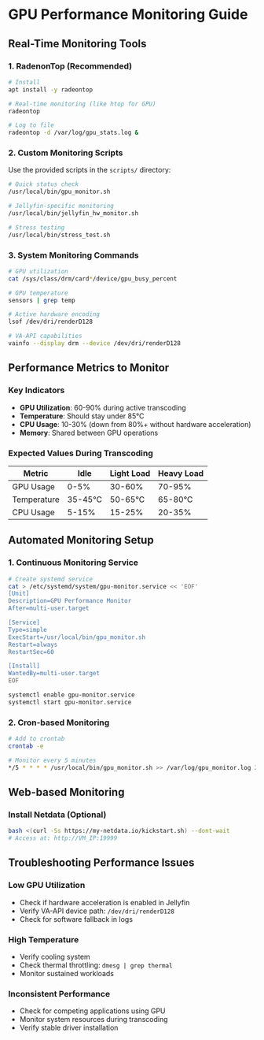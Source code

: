 # GPU Performance Monitoring Guide

## Real-Time Monitoring Tools

### 1. RadenonTop (Recommended)
```bash
# Install
apt install -y radeontop

# Real-time monitoring (like htop for GPU)
radeontop

# Log to file
radeontop -d /var/log/gpu_stats.log &
```

### 2. Custom Monitoring Scripts

Use the provided scripts in the `scripts/` directory:

```bash
# Quick status check
/usr/local/bin/gpu_monitor.sh

# Jellyfin-specific monitoring
/usr/local/bin/jellyfin_hw_monitor.sh

# Stress testing
/usr/local/bin/stress_test.sh
```

### 3. System Monitoring Commands

```bash
# GPU utilization
cat /sys/class/drm/card*/device/gpu_busy_percent

# GPU temperature
sensors | grep temp

# Active hardware encoding
lsof /dev/dri/renderD128

# VA-API capabilities
vainfo --display drm --device /dev/dri/renderD128
```

## Performance Metrics to Monitor

### Key Indicators
- **GPU Utilization**: 60-90% during active transcoding
- **Temperature**: Should stay under 85°C
- **CPU Usage**: 10-30% (down from 80%+ without hardware acceleration)
- **Memory**: Shared between GPU operations

### Expected Values During Transcoding
| Metric | Idle | Light Load | Heavy Load |
|--------|------|------------|------------|
| GPU Usage | 0-5% | 30-60% | 70-95% |
| Temperature | 35-45°C | 50-65°C | 65-80°C |
| CPU Usage | 5-15% | 15-25% | 20-35% |

## Automated Monitoring Setup

### 1. Continuous Monitoring Service

```bash
# Create systemd service
cat > /etc/systemd/system/gpu-monitor.service << 'EOF'
[Unit]
Description=GPU Performance Monitor
After=multi-user.target

[Service]
Type=simple
ExecStart=/usr/local/bin/gpu_monitor.sh
Restart=always
RestartSec=60

[Install]
WantedBy=multi-user.target
EOF

systemctl enable gpu-monitor.service
systemctl start gpu-monitor.service
```

### 2. Cron-based Monitoring

```bash
# Add to crontab
crontab -e

# Monitor every 5 minutes
*/5 * * * * /usr/local/bin/gpu_monitor.sh >> /var/log/gpu_monitor.log 2>&1
```

## Web-based Monitoring

### Install Netdata (Optional)
```bash
bash <(curl -Ss https://my-netdata.io/kickstart.sh) --dont-wait
# Access at: http://VM_IP:19999
```

## Troubleshooting Performance Issues

### Low GPU Utilization
- Check if hardware acceleration is enabled in Jellyfin
- Verify VA-API device path: `/dev/dri/renderD128`
- Check for software fallback in logs

### High Temperature
- Verify cooling system
- Check thermal throttling: `dmesg | grep thermal`
- Monitor sustained workloads

### Inconsistent Performance
- Check for competing applications using GPU
- Monitor system resources during transcoding
- Verify stable driver installation